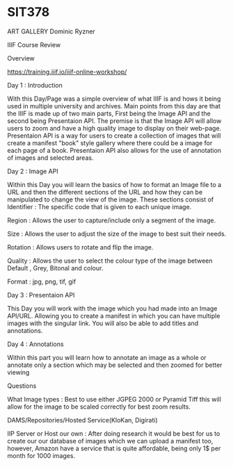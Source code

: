 # SIT378

ART GALLERY Dominic Ryzner

IIIF Course Review

Overview

<https://training.iiif.io/iiif-online-workshop/>

Day 1 : Introduction

With this Day/Page was a simple overview of what IIIF is and hows it being used in multiple
university and archives. Main points from this day are that the IIIF is made up of two main parts,
First being the Image API and the second being Presentaion API. The premise is that the Image API
will allow users to zoom and have a high quality image to display on their web-page. Presentaion API
is a way for users to create a collection of images that will create a manifest "book" style gallery
where there could be a image for each page of a book. Presentaion API also allows for the use of
annotation of images and selected areas.

Day 2 : Image API

Within this Day you will learn the basics of how to format an Image file to a URL and then the
different sections of the URL and how they can be manipulated to change the view of the image. These
sections consist of Identifier : The specific code that is given to each unique image.

Region : Allows the user to capture/include only a segment of the image.

Size : Allows the user to adjust the size of the image to best suit their needs.

Rotation : Allows users to rotate and flip the image.

Quality : Allows the user to select the colour type of the image between Default , Grey, Bitonal and
colour.

Format : jpg, png, tif, gif

Day 3 : Presentaion API

This Day you will work with the image which you had made into an Image API/URL. Allowing you to
create a manifest in which you can have multiple images with the singular link. You will also be
able to add titles and annotations.

Day 4 : Annotations

Within this part you will learn how to annotate an image as a whole or annotate only a section which
may be selected and then zoomed for better viewing

Questions

What Image types : Best to use either JGPEG 2000 or Pyramid Tiff this will allow for the image to be
scaled correctly for best zoom results.

DAMS/Repositories/Hosted Service(KloKan, Digirati)

IIP Server or Host our own : After doing research it would be best for us to create our our database
of images which we can upload a manifest too, however, Amazon have a service that is quite
affordable, being only 1\$ per month for 1000 images.
